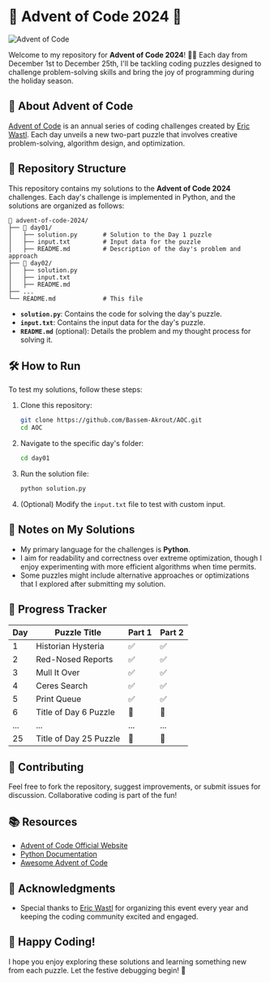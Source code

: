 
# 🎄 Advent of Code 2024 🎄

![Advent of Code](https://img.shields.io/badge/Advent%20of%20Code-2024-blue?style=flat-square&logo=adventofcode&logoColor=white)

Welcome to my repository for **Advent of Code 2024**! 🎅🎁 Each day from December 1st to December 25th, I'll be tackling coding puzzles designed to challenge problem-solving skills and bring the joy of programming during the holiday season. 

## 🚀 About Advent of Code
[Advent of Code](https://adventofcode.com/) is an annual series of coding challenges created by [Eric Wastl](https://twitter.com/ericwastl). Each day unveils a new two-part puzzle that involves creative problem-solving, algorithm design, and optimization.

## 🧩 Repository Structure
This repository contains my solutions to the **Advent of Code 2024** challenges. Each day's challenge is implemented in Python, and the solutions are organized as follows:

```
📁 advent-of-code-2024/
├── 📂 day01/
│   ├── solution.py       # Solution to the Day 1 puzzle
│   ├── input.txt         # Input data for the puzzle
│   ├── README.md         # Description of the day's problem and approach
├── 📂 day02/
│   ├── solution.py
│   ├── input.txt
│   ├── README.md
├── ...
└── README.md             # This file
```

- **`solution.py`**: Contains the code for solving the day's puzzle.
- **`input.txt`**: Contains the input data for the day's puzzle.
- **`README.md`** (optional): Details the problem and my thought process for solving it.

## 🛠️ How to Run
To test my solutions, follow these steps:

1. Clone this repository:
   ```bash
   git clone https://github.com/Bassem-Akrout/AOC.git
   cd AOC
   ```

2. Navigate to the specific day's folder:
   ```bash
   cd day01
   ```

3. Run the solution file:
   ```bash
   python solution.py
   ```

4. (Optional) Modify the `input.txt` file to test with custom input.

## 📝 Notes on My Solutions
- My primary language for the challenges is **Python**.
- I aim for readability and correctness over extreme optimization, though I enjoy experimenting with more efficient algorithms when time permits.
- Some puzzles might include alternative approaches or optimizations that I explored after submitting my solution.

## 🏅 Progress Tracker
| Day | Puzzle Title                    | Part 1 | Part 2 |
|-----|---------------------------------|--------|--------|
| 1   | Historian Hysteria              | ✅      | ✅      |
| 2   | Red-Nosed Reports               | ✅      | ✅      |
| 3   | Mull It Over                    | ✅      | ✅      |
| 4   | Ceres Search                    | ✅      | ✅      |
| 5   | Print Queue                     | ✅      | ✅      |
| 6   | Title of Day 6 Puzzle           | 🔄      | 🔄      |
| ... | ...                             | ...    | ...    |
| 25  | Title of Day 25 Puzzle          | 🔄      | 🔄      |


## 🤝 Contributing
Feel free to fork the repository, suggest improvements, or submit issues for discussion. Collaborative coding is part of the fun!

## 📚 Resources
- [Advent of Code Official Website](https://adventofcode.com/)
- [Python Documentation](https://docs.python.org/3/)
- [Awesome Advent of Code](https://github.com/Bogdanp/awesome-advent-of-code)

## 🌟 Acknowledgments
- Special thanks to [Eric Wastl](https://twitter.com/ericwastl) for organizing this event every year and keeping the coding community excited and engaged.

## 🎉 Happy Coding!
I hope you enjoy exploring these solutions and learning something new from each puzzle. Let the festive debugging begin! 🎄
